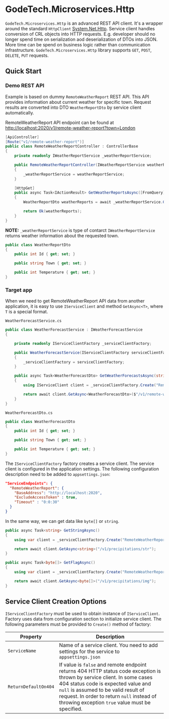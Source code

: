 # GodeTech.Microservices.Http

`GodeTech.Microservices.Http` is an advanced REST API client. It's a wrapper around the standard `HttpClient` [System.Net.Http](https://docs.microsoft.com/en-us/dotnet/api/system.net.http.httpclient). Service client handles conversion of CRL objects into HTTP requests. E.g. developer should no longer spend time on serialization aod deserialization of DTOs into JSON. More time can be spend on business logic rather than communication infrastructure. `GodeTech.Microservices.Http` library supports `GET`, `POST`, `DELETE`, `PUT` requests.

## Quick Start

### Demo REST API

Example is based on dummy `RemoteWeatherReport` REST API. This API provides information about current weather for specific town. Request results are converted into DTO `WeatherReportDto` by service client automatically.

RemoteWeatherReport API endpoint can be found at  [http://localhost:2020/v1/remote-weather-report?town=London](http://localhost:2020/v1/remote-weather-report?town=London)

```csharp
[ApiController]
[Route("v1/remote-weather-report")]
public class RemoteWeatherReportController : ControllerBase
{
    private readonly IWeatherReportService _weatherReportService;

    public RemoteWeatherReportController(IWeatherReportService weatherReportService)
    {
        _weatherReportService = weatherReportService;
    }

    [HttpGet]
    public async Task<IActionResult> GetWeatherReportsAsync([FromQuery] string town)
    {
        WeatherReportDto weatherReports = await _weatherReportService.GetWeatherReportsAsync(town);

        return Ok(weatherReports);
    }
}
```

**NOTE:** `_weatherReportService` is type of contarct `IWeatherReportService` returns weather information about the requested town.

```csharp
public class WeatherReportDto
{
    public int Id { get; set; }

    public string Town { get; set; }

    public int Temperature { get; set; }
}
```

### Target app
When we need to get RemoteWeatherReport API data from another application, it is easy to use `IServiceClient` and method `GetAsync<T>`, where `T` is a special format.

`WeatherForecastService.cs`

```csharp
public class WeatherForecastService : IWeatherForecastService
{

    private readonly IServiceClientFactory _serviceClientFactory;

    public WeatherForecastService(IServiceClientFactory serviceClientFactory)
    {
        _serviceClientFactory = serviceClientFactory;
    }

    public async Task<WeatherForecastDto> GetWeatherForecastsAsync(string town)
    {
        using IServiceClient client = _serviceClientFactory.Create("RemoteWeatherReport");

        return await client.GetAsync<WeatherForecastDto>($"/v1/remote-weather-report?town={town}");
    }
}
```

`WeatherForecastDto.cs`
```csharp
public class WeatherForecastDto
{
    public int Id { get; set; }

    public string Town { get; set; }

    public int Temperature { get; set; }
}
```

The `IServiceClientFactory` factory creates a service client. The service client is configured in the application settings. The following configuration description need to be added to `appsettings.json`:

```json
"ServiceEndpoints": {
  "RemoteWeatherReport": {
    "BaseAddress": "http://localhost:2020",
    "ExcludeAccessToken" : true,
    "Timeout" : "0:0:30"
  }
}
```

In the same way, we can get data like `byte[]` or `string`.

```csharp
public async Task<string> GetStringAsync()
{
    using var client = _serviceClientFactory.Create("RemoteWeatherReport");

    return await client.GetAsync<string>("/v1/precipitations/str");
}

public async Task<byte[]> GetFlagAsync()
{
    using var client = _serviceClientFactory.Create("RemoteWeatherReport");

    return await client.GetAsync<byte[]>("/v1/precipitations/img");
}
```

## Service Client Creation Options

`IServiceClientFactory` must be used to obtain instance of `IServiceClient`. Factory uses data from configuration section to initialize service client. The following parameters must be provided to `Create()` method of factory:

| Property | Description |
|---|---|
| `ServiceName` | Name of a service client. You need to add settings for the service to `appsettings.json` |
| `ReturnDefaultOn404` | If value is `false` and remote endpoint returns 404 HTTP status code exception is thrown by service client. In some cases 404 status code is expected value and `null` is assumed to be valid result of request. In order to return `null` instead of throwing exception `true` value must be specified. |

